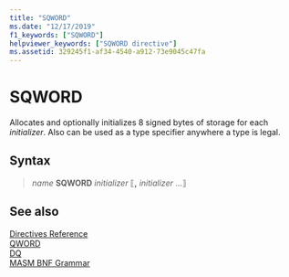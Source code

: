 ```yaml
---
title: "SQWORD"
ms.date: "12/17/2019"
f1_keywords: ["SQWORD"]
helpviewer_keywords: ["SQWORD directive"]
ms.assetid: 329245f1-af34-4540-a912-73e9045c47fa
---
```

# SQWORD

Allocates and optionally initializes 8 signed bytes of storage for each *initializer*. Also can be used as a type specifier anywhere a type is legal.

## Syntax

> *name* **SQWORD** *initializer* ⟦__,__ *initializer* ...⟧

## See also

[Directives Reference](directives-reference.md)\
[QWORD](qword.md)\
[DQ](dq.md)\
[MASM BNF Grammar](masm-bnf-grammar.md)
